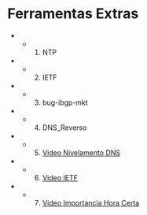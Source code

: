 # Ferramentas Extras

* - 1. NTP
* - 2. IETF
* - 3. bug-ibgp-mkt
* - 4. DNS_Reverso
* - 5. [Video Nivelamento DNS](https://www.youtube.com/watch?v=cRneZs9Lvno)
* - 6. [Video IETF](https://www.youtube.com/watch?v=ZXHmXyFFKLU)
* - 7. [Video Importancia Hora Certa](https://www.youtube.com/watch?v=hyCrd0x2yGg)

